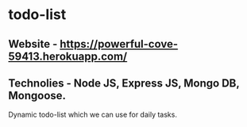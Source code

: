 # todo-list

## Website - https://powerful-cove-59413.herokuapp.com/

## Technolies - Node JS, Express JS, Mongo DB, Mongoose.

Dynamic todo-list which we can use for daily tasks.
